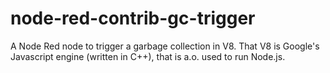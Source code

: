 # node-red-contrib-gc-trigger
A Node Red node to trigger a garbage collection in V8. That V8 is Google's Javascript engine (written in C++), that is a.o. used to run Node.js.

